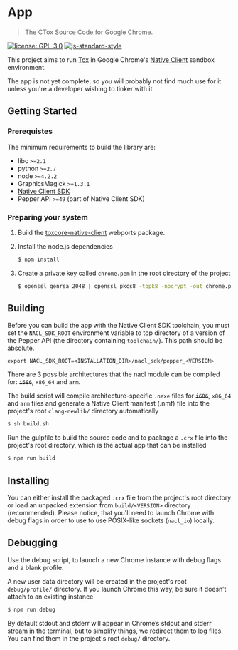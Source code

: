 # App

> The CTox Source Code for Google Chrome.

[![license: GPL-3.0](https://img.shields.io/badge/license-GPL--3.0-blue.svg?style=flat-square)](https://www.gnu.org/licenses/gpl-3.0.html)
[![js-standard-style](https://img.shields.io/badge/code%20style-standard-blue.svg?style=flat-square)](https://github.com/feross/standard)

This project aims to run [Tox](https://tox.chat/) in Google Chrome's [Native Client](https://developer.chrome.com/native-client) sandbox environment.

The app is not yet complete, so you will probably not find much use for it
unless you're a developer wishing to tinker with it.

## Getting Started

### Prerequistes

The minimum requirements to build the library are:

- libc `>=2.1`
- python `>=2.7`
- node `>=4.2.2`
- GraphicsMagick `>=1.3.1`
- [Native Client SDK](https://developer.chrome.com/native-client/sdk/download)
- Pepper API `>=49` (part of Native Client SDK)

### Preparing your system

1. Build the [toxcore-native-client](https://github.com/ctox/toxcore-native-client) webports package.

2. Install the node.js dependencies

    ```sh
    $ npm install
    ```

3. Create a private key called `chrome.pem` in the root directory of the project

    ```sh
    $ openssl genrsa 2048 | openssl pkcs8 -topk8 -nocrypt -out chrome.pem
    ```

## Building

Before you can build the app with the Native Client SDK toolchain, you must
set the `NACL_SDK_ROOT` environment variable to top directory of a version of the
Pepper API (the directory containing `toolchain/`). This path should be absolute.

```
export NACL_SDK_ROOT=<INSTALLATION_DIR>/nacl_sdk/pepper_<VERSION>
```

There are 3 possible architectures that the nacl module can be compiled for:
~~`i686`~~, `x86_64` and `arm`.

The build script will compile architecture-specific `.nexe` files for ~~`i686`~~, `x86_64` and `arm`
files and generate a Native Client manifest (.nmf) file into the project's root `clang-newlib/`
directory automatically

```sh
$ sh build.sh
```

Run the gulpfile to build the source code and to package a `.crx` file into the project's
root directory, which is the actual app that can be installed

```sh
$ npm run build
```

## Installing

You can either install the packaged `.crx` file from the project's root directory or
load an unpacked extension from `build/<VERSION>` directory (recommended). Please notice,
that you'll need to launch Chrome with debug flags in order to use to use POSIX-like
sockets (`nacl_io`) locally.

## Debugging

Use the debug script, to launch a new Chrome instance with debug flags and a blank profile.

A new user data directory will be created in the project's root `debug/profile/`
directory. If you launch Chrome this way, be sure it doesn’t attach to an existing instance

```sh
$ npm run debug
```

By default stdout and stderr will appear in Chrome’s stdout and stderr stream in
the terminal, but to simplify things, we redirect them to log files. You can find
them in the project's root `debug/` directory.


